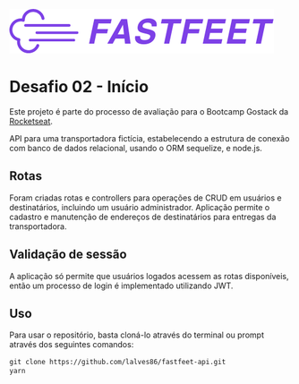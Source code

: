 ![logo fastfeet](https://github.com/lalves86/fastfeet-api/blob/master/public/images/logo.png)

# Desafio 02 - Início

Este projeto é parte do processo de avaliação para o Bootcamp Gostack da [Rocketseat](https://github.com/Rocketseat).

API para uma transportadora fictícia, estabelecendo a estrutura de conexão com banco de dados relacional, usando o ORM sequelize, e node.js.

## Rotas

Foram criadas rotas e controllers para operações de CRUD em usuários e destinatários, incluindo um usuário administrador.
Aplicação permite o cadastro e manutenção de endereços de destinatários para entregas da transportadora.

## Validação de sessão

A aplicação só permite que usuários logados acessem as rotas disponíveis, então um processo de login é implementado utilizando JWT.

## Uso

Para usar o repositório, basta cloná-lo através do terminal ou prompt através dos seguintes comandos:

```
git clone https://github.com/lalves86/fastfeet-api.git
yarn
```
